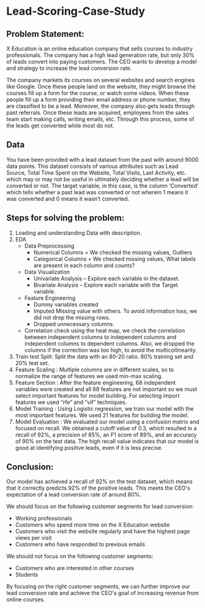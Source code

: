 # Lead-Scoring-Case-Study

## Problem Statement:

X Education is an online education company that sells courses to industry professionals. The company has a high lead generation rate, but only 30% of leads convert into paying customers. The CEO wants to develop a model and strategy to increase the lead conversion rate.

The company markets its courses on several websites and search engines like Google. Once these people land on the website, they might browse the courses fill up a form for the course, or watch some videos. When these people fill up a form providing their email address or phone number, they are classified to be a lead. Moreover, the company also gets leads through past referrals. Once these leads are acquired, employees from the sales team start making calls, writing emails, etc. Through this process, some of the leads get converted while most do not. 

## Data
You have been provided with a lead dataset from the past with around 9000 data points. This dataset consists of various attributes such as Lead Source, Total Time Spent on the Website, Total Visits, Last Activity, etc. which may or may not be useful in ultimately deciding whether a lead will be converted or not. The target variable, in this case, is the column ‘Converted’ which tells whether a past lead was converted or not wherein 1 means it was converted and 0 means it wasn’t converted. 

## Steps for solving the problem:

1. Loading and understanding Data with description.
2. EDA
   + Data Preprocessing
     * Numerical Columns = We checked the missing values, Outliers 
	  * Categorical Columns = We checked missing values, What labels are present in each column and counts? 
   + Data Visualization
	   * Univariate Analysis – Explore each variable in the dataset. 
		*  Bivariate Analysis – Explore each variable with the Target variable. 
   + Feature Engineering
		* Dummy variables created
	  * Imputed Missing value with others. To avoid information loss, we did not drop the missing rows. 
	 *  Dropped unnecessary columns. 
   + Correlation check using the heat map, we check the correlation between independent columns to independent columns and independent columns to dependent columns.
		Also, we dropped the columns if the correction was too high, to avoid the multicollinearity.  
4. Train test Split:
   Split the data with an 80-20 ratio. 80% training set and 20% test set.  
6. Feature Scaling :
  Multiple columns are in different scales, so to normalize the range of features we used min-max scaling. 
8. Feature Section :
	After the feature engineering, 68 independent variables were created and all 68 features are not important so we must select important features for model building. 
For selecting import features we used “rfe” and “vif” techniques. 
9. Model Training :
	Using Logistic regression, we train our model with the most important features. We used 21 	  	features for building the model. 
10. Model Evaluation :
	We evaluated our model using a confusion matrix and focused on recall. We obtained a 	cutoff value of 0.3, which resulted in a recall of 92%, a precision of 85%, an F1 score of 	89%, and an accuracy of 90% on the test data. The high recall value indicates that our model is good at identifying positive leads, even if it is less precise.


## Conclusion:  

Our model has achieved a recall of 92% on the test dataset, which means that it correctly predicts 92% of the positive leads. This meets the CEO's expectation of a lead conversion rate of around 80%.

We should focus on the following customer segments for lead conversion:
  *	Working professionals
  *	Customers who spend more time on the X Education website
  *	Customers who visit the website regularly and have the highest page views per visit
  *	Customers who have responded to previous emails

We should not focus on the following customer segments:
  *	Customers who are interested in other courses
  *	Students

By focusing on the right customer segments, we can further improve our lead conversion rate and achieve the CEO's goal of increasing revenue from online courses.


 
